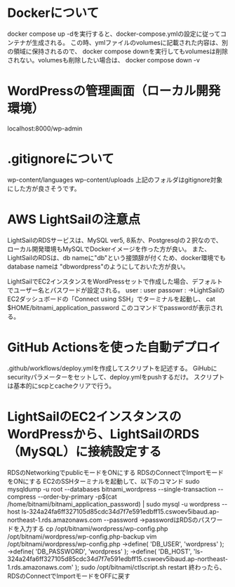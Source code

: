# Dockerについて
  docker compose up -dを実行すると、docker-compose.ymlの設定に従ってコンテナが生成される。
  この時、ymlファイルのvolumesに記載された内容は、別の領域に保持されるので、
  docker compose downを実行してもvolumesは削除されない。volumesも削除したい場合は、
  docker compose down -v

# WordPressの管理画面（ローカル開発環境）
  localhost:8000/wp-admin

# .gitignoreについて
  wp-content/languages
  wp-content/uploads
  上記のフォルダはgitignore対象にした方が良さそうです。

# AWS LightSailの注意点
  LightSailのRDSサービスは、MySQL ver5, 8系か、Postgresqlの２択なので、
  ローカル開発環境もMySQLでDockerイメージを作った方が良い。
  また、LightSailのRDSは、db nameに"db"という接頭辞が付くため、docker環境でもdatabase nameは
  "dbwordpress"のようにしておいた方が良い。

  LightSailでEC2インスタンスをWordPressセットで作成した場合、デフォルトでユーザー名とパスワードが設定される。
  user : user
  passowr : →LightSailのEC2ダッシュボードの「Connect using SSH」でターミナルを起動し、
            cat $HOME/bitnami_application_password
            このコマンドでpasswordが表示される。

# GitHub Actionsを使った自動デプロイ
  .github/workflows/deploy.ymlを作成してスクリプトを記述する。
  GiHubにsecurityパラメーターをセットして、deploy.ymlをpushするだけ。
  スクリプトは基本的にscpとcacheクリアで行う。

# LightSailのEC2インスタンスのWordPressから、LightSailのRDS（MySQL）に接続設定する
  RDSのNetworkingでpublicモードをONにする
  RDSのConnectでImportモードをONにする
  EC2のSSHターミナルを起動して、以下のコマンド
  sudo mysqldump -u root --databases bitnami_wordpress --single-transaction --compress --order-by-primary -p$(cat /home/bitnami/bitnami_application_password) | sudo mysql -u wordpress --host ls-324a24fa6ff327105d85cdc34d7f7e591edbff15.cswoev5ibaud.ap-northeast-1.rds.amazonaws.com --password
  →passwordはRDSのパスワードを入力する
  cp /opt/bitnami/wordpress/wp-config.php /opt/bitnami/wordpress/wp-config.php-backup
  vim /opt/bitnami/wordpress/wp-config.php
  →define( 'DB_USER', 'wordpress' );
  →define( 'DB_PASSWORD', 'wordpress' );
  →define( 'DB_HOST', 'ls-324a24fa6ff327105d85cdc34d7f7e591edbff15.cswoev5ibaud.ap-northeast-1.rds.amazonaws.com' );
  sudo /opt/bitnami/ctlscript.sh restart
  終わったら、RDSのConnectでImportモードをOFFに戻す

